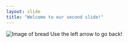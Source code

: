```yaml
---
layout: slide
title: "Welcome to our second slide!"
---
```

![Image of bread](https://encrypted-tbn0.gstatic.com/images?q=tbn:ANd9GcREv9_XLmSBUBEoAnO0i7449obdPI-OoCI1iRRl4MN1xOue82QK)
Use the left arrow to go back!
